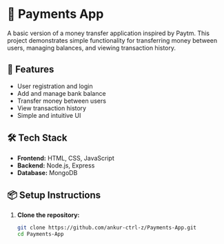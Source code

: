 # 💸 Payments App

A basic version of a money transfer application inspired by Paytm. This project demonstrates simple functionality for transferring money between users, managing balances, and viewing transaction history.

## 🚀 Features

- User registration and login
- Add and manage bank balance
- Transfer money between users
- View transaction history
- Simple and intuitive UI

## 🛠️ Tech Stack

- **Frontend:** HTML, CSS, JavaScript
- **Backend:** Node.js, Express
- **Database:** MongoDB

## 📦 Setup Instructions

1. **Clone the repository:**
   ```bash
   git clone https://github.com/ankur-ctrl-z/Payments-App.git
   cd Payments-App
